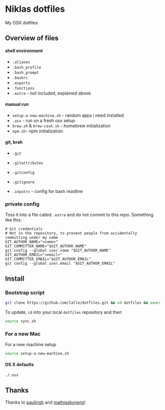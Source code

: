 # Niklas dotfiles

My OSX dotfiles

## Overview of files

#### shell environment

- `.aliases`
- `.bash_profile`
- `.bash_prompt`
- `.bashrc`
- `.exports`
- `.functions`
- `.extra` - not included, explained above

#### manual run

- `setup-a-new-machine.sh` - random apps i need installed
- `.osx` - run on a fresh osx setup
- `brew.sh` & `brew-cask.sh` - homebrew initialization
- `npm.sh`- npm initialization

#### git, brah

- `.git`
- `.gitattributes`
- `.gitconfig`
- `.gitignore`

- `.inputrc` - config for bash readline

### private config

Toss it into a file called `.extra` and do not commit to this repo. Something like this:

```
# Git credentials
# Not in the repository, to prevent people from accidentally committing under my name
GIT_AUTHOR_NAME="<name>"
GIT_COMMITTER_NAME="$GIT_AUTHOR_NAME"
git config --global user.name "$GIT_AUTHOR_NAME"
GIT_AUTHOR_EMAIL="<email>"
GIT_COMMITTER_EMAIL="$GIT_AUTHOR_EMAIL"
git config --global user.email "$GIT_AUTHOR_EMAIL"
```

## Install

### Bootstrap script

```bash
git clone https://github.com/lalle/dotfiles.git && cd dotfiles && source sync.sh
```

To update, `cd` into your local `dotfiles` repository and then

```bash
source sync.sh
```

### For a new Mac

For a new machine setup

```bash
source setup-a-new-machine.sh
```

#### OS X defaults

```bash
./.osx
```

## Thanks

Thanks to [paulirish](https://github.com/paulirish/dotfiles) and [mathiasbynens](https://github.com/mathiasbynens/dotfiles)!
